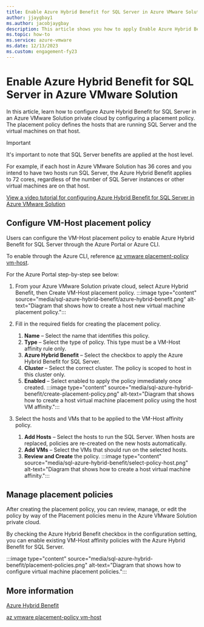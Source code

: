 ```yaml
---
title: Enable Azure Hybrid Benefit for SQL Server in Azure VMware Solution
author: jjaygbay1
ms.author: jacobjaygbay
description: This article shows you how to apply Enable Azure Hybrid Benefit for SQL Server in Azure VMware Solution to your Azure VMware Solution private cloud by configuring a placement policy.
ms.topic: how-to
ms.service: azure-vmware
ms.date: 12/13/2023
ms.custom: engagement-fy23
---
```


# Enable Azure Hybrid Benefit for SQL Server in Azure VMware Solution

In this article, learn how to configure Azure Hybrid Benefit for SQL Server in an Azure VMware Solution private cloud by configuring a placement policy. The placement policy defines the hosts that are running SQL Server and the virtual machines on that host.  

> [!IMPORTANT]
> It's important to note that SQL Server benefits are applied at the host level.  

For example, if each host in Azure VMware Solution has 36 cores and you intend to have two hosts run SQL Server, the Azure Hybrid Benefit applies to 72 cores, regardless of the number of SQL Server instances or other virtual machines are on that host. 

[View a video tutorial for configuring Azure Hybrid Benefit for SQL Server in Azure VMware Solution](https://www.youtube.com/watch?v=vJIQ1K2KTa0)

## Configure VM-Host placement policy

Users can configure the VM-Host placement policy to enable Azure Hybrid Benefit for SQL Server through the Azure Portal or Azure CLI. 

To enable through the Azure CLI, reference [az vmware placement-policy vm-host](/cli/azure/vmware/placement-policy/vm-host).

For the Azure Portal step-by-step see below: 

1. From your Azure VMware Solution private cloud, select Azure Hybrid Benefit, then Create VM-Host placement policy.
    :::image type="content" source="media/sql-azure-hybrid-benefit/azure-hybrid-benefit.png" alt-text="Diagram that shows how to create a host new virtual machine placement policy.":::

1. Fill in the required fields for creating the placement policy.
     1. **Name** – Select the name that identifies this policy.
     2. **Type** – Select the type of policy. This type must be a VM-Host affinity rule only.
     3. **Azure Hybrid Benefit** – Select the checkbox to apply the Azure Hybrid Benefit for SQL Server.
     4. **Cluster** – Select the correct cluster. The policy is scoped to host in this cluster only.
     5. **Enabled** – Select enabled to apply the policy immediately once created.
     :::image type="content" source="media/sql-azure-hybrid-benefit/create-placement-policy.png" alt-text="Diagram that shows how to create a host virtual machine placement policy using the host VM affinity.":::
2. Select the hosts and VMs that to be applied to the VM-Host affinity policy.
     1.	**Add Hosts** – Select the hosts to run the SQL Server. When hosts are replaced, policies are re-created on the new hosts automatically.
     2.	**Add VMs** – Select the VMs that should run on the selected hosts.
     3. **Review and Create** the policy.
     :::image type="content" source="media/sql-azure-hybrid-benefit/select-policy-host.png" alt-text="Diagram that shows how to create a host virtual machine affinity.":::

## Manage placement policies 

After creating the placement policy, you can review, manage, or edit the policy by way of the Placement policies menu in the Azure VMware Solution private cloud.  

By checking the Azure Hybrid Benefit checkbox in the configuration setting, you can enable existing VM-Host affinity policies with the Azure Hybrid Benefit for SQL Server. 

:::image type="content" source="media/sql-azure-hybrid-benefit/placement-policies.png" alt-text="Diagram that shows how to configure virtual machine placement policies."::: 

## More information

[Azure Hybrid Benefit](https://azure.microsoft.com/pricing/hybrid-benefit/)

[az vmware placement-policy vm-host](/cli/azure/vmware/placement-policy/vm-host)

